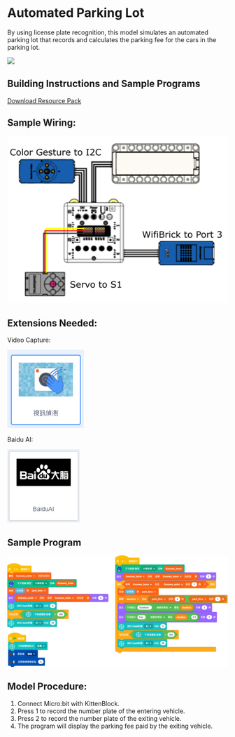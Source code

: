 # Automated Parking Lot

By using license plate recognition, this model simulates an automated parking lot that records and calculates the parking fee for the cars in the parking lot.

![](./images/ex1.png)

## Building Instructions and Sample Programs

[Download Resource Pack](http://bit.ly/AIOTKit_SH_ResourcsePack)

## Sample Wiring:

![](./images/parking_wire.png)

## Extensions Needed:

Video Capture:

![](./images/video.png)

Baidu AI:

![](./images/baidu.png)

## Sample Program

![](./images/parking_code_1.87.png)

## Model Procedure:

1. Connect Micro:bit with KittenBlock.
1. Press 1 to record the number plate of the entering vehicle.
2. Press 2 to record the number plate of the exiting vehicle.
3. The program will display the parking fee paid by the exiting vehicle.
